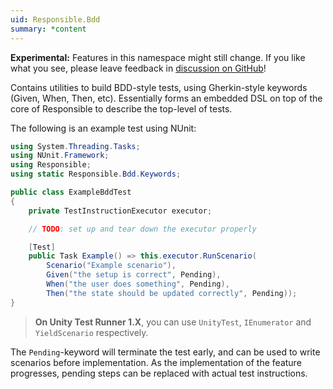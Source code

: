 ```yaml
---
uid: Responsible.Bdd
summary: *content
---
```

**Experimental:** Features in this namespace might still change.
If you like what you see, please leave feedback in
[discussion on GitHub](https://github.com/sbergen/Responsible/discussions)!

Contains utilities to build BDD-style tests,
using Gherkin-style keywords (Given, When, Then, etc).
Essentially forms an embedded DSL on top of the core of Responsible
to describe the top-level of tests.

The following is an example test using NUnit:

```cs
using System.Threading.Tasks;
using NUnit.Framework;
using Responsible;
using static Responsible.Bdd.Keywords;

public class ExampleBddTest
{
	private TestInstructionExecutor executor;

	// TODO: set up and tear down the executor properly

	[Test]
	public Task Example() => this.executor.RunScenario(
		Scenario("Example scenario"),
		Given("the setup is correct", Pending),
		When("the user does something", Pending),
		Then("the state should be updated correctly", Pending));
}
```

> **On Unity Test Runner 1.X**, you can use
> `UnityTest`, `IEnumerator` and `YieldScenario` respectively.

The `Pending`-keyword will terminate the test early,
and can be used to write scenarios before implementation.
As the implementation of the feature progresses,
pending steps can be replaced with actual test instructions.

